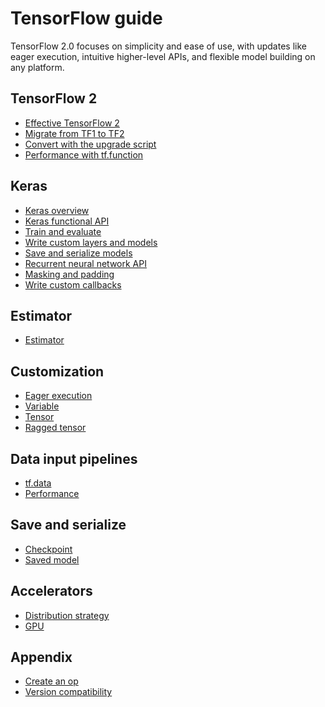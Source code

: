 # TensorFlow guide

TensorFlow 2.0 focuses on simplicity and ease of use, with updates like eager
execution, intuitive higher-level APIs, and flexible model building on any
platform.

## TensorFlow 2

* [Effective TensorFlow 2](effective_tf2.md)
* [Migrate from TF1 to TF2](migrate.ipynb)
* [Convert with the upgrade script](upgrade.ipynb)
* [Performance with tf.function](function.ipynb)

## Keras

* [Keras overview](keras/overview.ipynb)
* [Keras functional API](keras/functional.ipynb)
* [Train and evaluate](keras/train_and_evaluate.ipynb)
* [Write custom layers and models](keras/custom_layers_and_models.ipynb)
* [Save and serialize models](keras/save_and_serialize.ipynb)
* [Recurrent neural network API](keras/rnn.ipynb)
* [Masking and padding](keras/masking_and_padding.ipynb)
* [Write custom callbacks](keras/custom_callback.ipynb)

## Estimator

* [Estimator](estimator.ipynb)

## Customization

* [Eager execution](eager.ipynb)
* [Variable](variable.md)
* [Tensor](tensor.md)
* [Ragged tensor](ragged_tensor.ipynb)

## Data input pipelines

* [tf.data](data.ipynb)
* [Performance](data_performance.md)

## Save and serialize

* [Checkpoint](checkpoint.ipynb)
* [Saved model](saved_model.ipynb)

## Accelerators

* [Distribution strategy](distributed_training.ipynb)
* [GPU](gpu.ipynb)

## Appendix

* [Create an op](create_op.md)
* [Version compatibility](versions.md)
